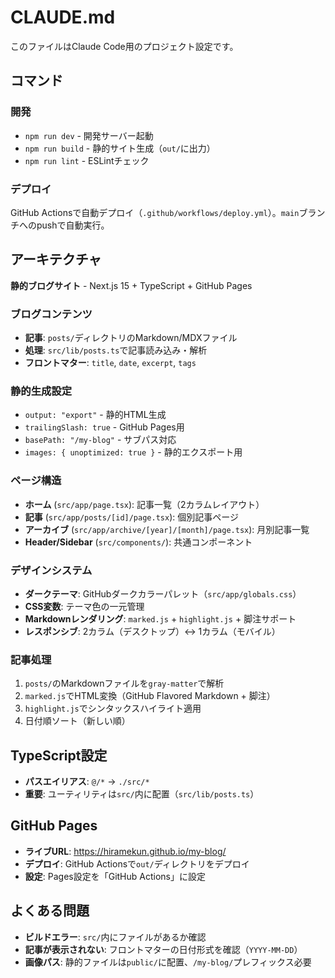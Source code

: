 # CLAUDE.md

このファイルはClaude Code用のプロジェクト設定です。

## コマンド

### 開発
- `npm run dev` - 開発サーバー起動
- `npm run build` - 静的サイト生成（`out/`に出力）
- `npm run lint` - ESLintチェック

### デプロイ
GitHub Actionsで自動デプロイ（`.github/workflows/deploy.yml`）。`main`ブランチへのpushで自動実行。

## アーキテクチャ

**静的ブログサイト** - Next.js 15 + TypeScript + GitHub Pages

### ブログコンテンツ
- **記事**: `posts/`ディレクトリのMarkdown/MDXファイル
- **処理**: `src/lib/posts.ts`で記事読み込み・解析
- **フロントマター**: `title`, `date`, `excerpt`, `tags`

### 静的生成設定
- `output: "export"` - 静的HTML生成
- `trailingSlash: true` - GitHub Pages用
- `basePath: "/my-blog"` - サブパス対応
- `images: { unoptimized: true }` - 静的エクスポート用

### ページ構造
- **ホーム** (`src/app/page.tsx`): 記事一覧（2カラムレイアウト）
- **記事** (`src/app/posts/[id]/page.tsx`): 個別記事ページ
- **アーカイブ** (`src/app/archive/[year]/[month]/page.tsx`): 月別記事一覧
- **Header/Sidebar** (`src/components/`): 共通コンポーネント

### デザインシステム
- **ダークテーマ**: GitHubダークカラーパレット（`src/app/globals.css`）
- **CSS変数**: テーマ色の一元管理
- **Markdownレンダリング**: `marked.js` + `highlight.js` + 脚注サポート
- **レスポンシブ**: 2カラム（デスクトップ）↔ 1カラム（モバイル）

### 記事処理
1. `posts/`のMarkdownファイルを`gray-matter`で解析
2. `marked.js`でHTML変換（GitHub Flavored Markdown + 脚注）
3. `highlight.js`でシンタックスハイライト適用
4. 日付順ソート（新しい順）

## TypeScript設定
- **パスエイリアス**: `@/*` → `./src/*`
- **重要**: ユーティリティは`src/`内に配置（`src/lib/posts.ts`）

## GitHub Pages
- **ライブURL**: https://hiramekun.github.io/my-blog/
- **デプロイ**: GitHub Actionsで`out/`ディレクトリをデプロイ
- **設定**: Pages設定を「GitHub Actions」に設定

## よくある問題
- **ビルドエラー**: `src/`内にファイルがあるか確認
- **記事が表示されない**: フロントマターの日付形式を確認（`YYYY-MM-DD`）
- **画像パス**: 静的ファイルは`public/`に配置、`/my-blog/`プレフィックス必要